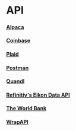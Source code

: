 # API

#### [Alpaca](https://alpaca.markets/docs/)

#### [Coinbase](https://developers.coinbase.com)

#### [Plaid](https://plaid.com/docs/)

#### [Postman](https://learning.postman.com)

#### [Quandl](https://docs.quandl.com/docs)

#### [Refinitiv's Eikon Data API](https://developers.refinitiv.com/en/api-catalog/eikon/eikon-data-api)

#### [The World Bank](https://datahelpdesk.worldbank.org/knowledgebase/articles/889386-developer-information-overview)

#### [WrapAPI](https://wrapapi.com/docs/GettingStarted)